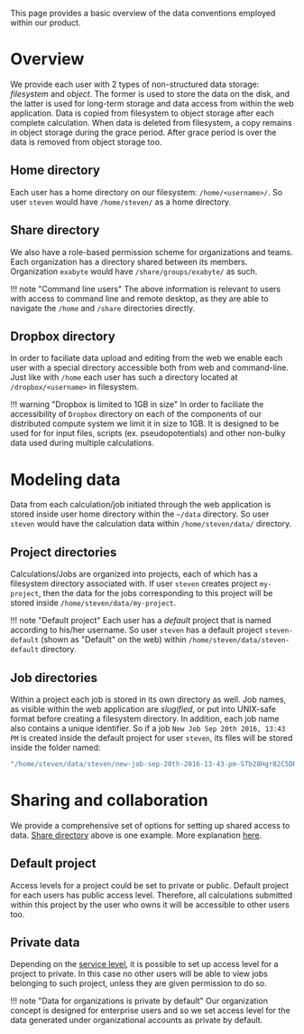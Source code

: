 This page provides a basic overview of the data conventions employed within our product.

# Overview

We provide each user with 2 types of non-structured data storage: *filesystem* and *object*. The former is used to store the data on the disk, and the latter is used for long-term storage and data access from within the web application. Data is copied from filesystem to object storage after each complete calculation. When data is deleted from filesystem, a copy remains in object storage during the grace period. After grace period is over the data is removed from object storage too.

## Home directory

Each user has a home directory on our filesystem: `/home/<username>/`. So user `steven` would have `/home/steven/` as a home directory.

## Share directory

We also have a role-based permission scheme for organizations and teams. Each organization has a directory shared between its members. Organization `exabyte` would have `/share/groups/exabyte/` as such.

!!! note "Command line users"
    The above information is relevant to users with access to command line and remote desktop, as they are able to navigate the `/home` and `/share` directories directly.

## Dropbox directory

In order to faciliate data upload and editing from the web we enable each user with a special directory accessible both from web and command-line. Just like with `/home` each user has such a directory located at `/dropbox/<username>` in filesystem.

!!! warning "Dropbox is limited to 1GB in size"
    In order to faciliate the accessibility of `Dropbox` directory on each of the components of our distributed compute system we limit it in size to 1GB. It is designed to be used for for input files, scripts (ex. pseudopotentials) and other non-bulky data used during multiple calculations.

# Modeling data

Data from each calculation/job initiated through the web application is stored inside user home directory within the `~/data` directory. So user `steven` would have the calculation data within `/home/steven/data/` directory.

## Project directories

Calculations/Jobs are organized into projects, each of which has a filesystem directory associated with. If user `steven` creates project `my-project`, then the data for the jobs corresponding to this project will be stored inside `/home/steven/data/my-project`.

!!! note "Default project"
    Each user has a *default* project that is named according to his/her username. So user `steven` has a default project `steven-default` (shown as "Default" on the web) within `/home/steven/data/steven-default` directory.

## Job directories

Within a project each job is stored in its own directory as well. Job names, as visible within the web application are *slugified*, or put into UNIX-safe format before creating a filesystem directory. In addition, each job name also contains a unique identifier. So if a job `New Job Sep 20th 2016, 13:43 PM` is created inside the default project for user `steven`, its files will be stored inside the folder named:

```bash
"/home/steven/data/steven/new-job-sep-20th-2016-13-43-pm-STb28Hgr82C5DRg5H"
```

# Sharing and collaboration

We provide a comprehensive set of options for setting up shared access to data. [Share directory](#share-directory) above is one example. More explanation [here](/collaboration/organizations/overview.md).

## Default project

Access levels for a project could be set to private or public. Default project for each users has public access level. Therefore, all calculations submitted within this project by the user who owns it will be accessible to other users too.

## Private data

Depending on the [service level](/billing/pricing-and-service-levels.md), it is possible to set up access level for a project to private. In this case no other users will be able to view jobs belonging to such project, unless they are given permission to do so.

!!! note "Data for organizations is private by default"
    Our organization concept is designed for enterprise users and so we set access level for the data generated under organizational accounts as private by default.

